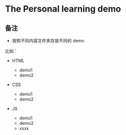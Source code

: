 # The Personal learning demo

## 备注

- 按照不同内容文件夹存放不同的 demo

比如：

- HTML
    - demo1
    - demo2
    
- CSS
    - demo1
    - demo2
    
- JS
    - demo1
    - demo2
    - xxxx

